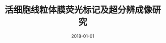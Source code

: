 ---
title: "活细胞线粒体膜荧光标记及超分辨成像研究" # 项目名称
collection: projects # 不要更改
type: "纵向" # 改成项目的类型
venue: "深圳市科技计划项目" #资质方
date: 2018-01-01 # 资助日期
number: "JCYJ20170818100931714" # 项目编号
category: main
excerpt: "线粒体是细胞内重要的细胞器，负责能量代谢、钙离子稳态、细胞凋亡等多种生理功能。对线粒体膜结构的精细研究，有助于深入了解线粒体在细胞生命活动中的作用机制。传统的光学显微镜由于衍射极限的限制，无法分辨小于200纳米的结构，而线粒体膜的厚度只有几纳米，因此，利用超分辨显微镜技术对线粒体膜进行超分辨率成像具有重要意义。"
funding: '30万'
---